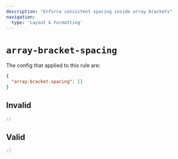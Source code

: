 ```yaml
---
description: "Enforce consistent spacing inside array brackets"
navigation:
  type: 'Layout & Formatting'
---
```


# `array-bracket-spacing`

The config that applied to this rule are:

```json
{
  "array-bracket-spacing": []
}
```

## Invalid

```js invalid
//
```

## Valid

```js valid
//
```
  